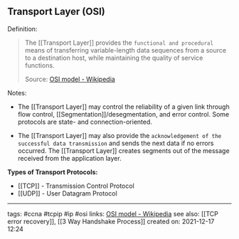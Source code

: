 ## Transport Layer (OSI)

Definition:
>The [[Transport Layer]] provides the `functional and procedural` means of transferring variable-length data sequences from a source to a destination host, while maintaining the quality of service functions.
>
>Source: [OSI model - Wikipedia](https://en.wikipedia.org/wiki/OSI_model)

Notes:
- The [[Transport Layer]] may control the reliability of a given link through flow control, [[Segmentation]]/desegmentation, and error control. Some protocols are state- and connection-oriented. 

- The [[Transport Layer]] may also provide the `acknowledgement of the successful data transmission` and sends the next data if no errors occurred. The [[Transport Layer]] creates segments out of the message received from the application layer. 

**Types of Transport Protocols:**
 
 - [[TCP]] - Transmission Control Protocol 
-  [[UDP]] - User Datagram Protocol



---
tags: #ccna #tcpip #ip #osi
links: [OSI model - Wikipedia](https://en.wikipedia.org/wiki/OSI_model)
see also: [[TCP error recovery]], [[3 Way Handshake Process]]
created on: 2021-12-17 12:24
